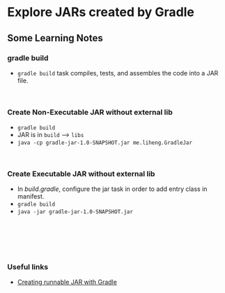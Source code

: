 #  Explore JARs created by Gradle


## Some Learning Notes ##

### gradle build ###
* `gradle build` task compiles, tests, and assembles the code into a JAR file. 

&nbsp;

### Create Non-Executable JAR without external lib ###
* `gradle build`
* JAR is in `build`  -->  `libs`
* `java -cp gradle-jar-1.0-SNAPSHOT.jar me.liheng.GradleJar`

&nbsp;

### Create Executable JAR without external lib ###
* In _build.gradle_, configure the jar task in order to add entry class in manifest. 
* `gradle build`
* `java -jar gradle-jar-1.0-SNAPSHOT.jar` 

&nbsp;


&nbsp;
----
### Useful links ###
* [Creating runnable JAR with Gradle](https://stackoverflow.com/questions/21721119/creating-runnable-jar-with-gradle)
